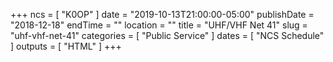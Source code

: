 +++
ncs = [ "K0OP" ]
date = "2019-10-13T21:00:00-05:00"
publishDate = "2018-12-18"
endTime = ""
location = ""
title = "UHF/VHF Net 41"
slug = "uhf-vhf-net-41"
categories = [ "Public Service" ]
dates = [ "NCS Schedule" ]
outputs = [ "HTML" ]
+++
